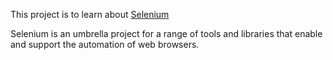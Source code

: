 This project is to learn about [Selenium](https://www.selenium.dev/documentation/en/)

Selenium is an umbrella project for a range of tools and libraries that enable and support the automation of web browsers.

